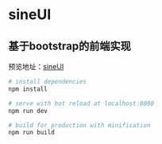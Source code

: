 
# sineUI
## 基于bootstrap的前端实现
预览地址：<a href="https://www.sineui.info" target="_blank">sineUI</a>

``` bash
# install dependencies
npm install

# serve with hot reload at localhost:8080
npm run dev

# build for production with minification
npm run build
```
